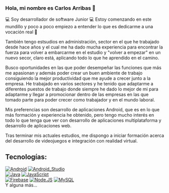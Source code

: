 ### Hola, mi nombre es Carlos Arribas 👋

💻 Soy desarrollador de software Junior 💻
Estoy comenzando en este mundillo y poco a poco empiezo a entender lo que es dedicarme a una vocación real 🙂

También tengo estsudios en administración, sector en el que he trabajado desde hace años y el cual me ha dado mucha experiencia para encontrar la fuerza para volver a embarcarme en el estudio y "volver a empezar" en un nuevo secor, claro está, aplicando todo lo que he aprendido en el camino.

Busco oportunidades en las que poder desempeñar las funciones que más me apasionan y además poder crear un buen ambiente de trabajo consiguiendo la mejor productividad que me ayude a crecer junto a la empresa.
He trabajado en varios sectores y he tenido que adaptarme a diferentes puestos de trabajo donde siempre he dado lo mejor de mi para adaptarme y llegar a promocionar dentro de las empresas en las que tomado parte para poder crecer como trabajador y en el mundo laboral.

Mis preferencias son desarrollo de aplicaciones Android, que es en lo que más formación y experiencia he obtenido, pero tengo mucho interés en todo lo que tenga que ver con desarrollo de aplicaciones multiplataforma y desarrollo de aplicaciones web.

Tras terminar mis actuales estudios, me dispongo a iniciar formación acerca del desarrollo de videojuegos e integración con realidad virtual.

## Tecnologías:
[![Android](https://img.shields.io/badge/Android-3DDC84?style=for-the-badge&logo=android&logoColor=white&labelColor=101010)]()
[![Android_Studio](https://img.shields.io/badge/Android_Studio-3DDC84?style=for-the-badge&logo=android-studio&logoColor=white&labelColor=101010)]()
</br>
[![Java](https://img.shields.io/badge/Java-007396?style=for-the-badge&logo=java&logoColor=white&labelColor=101010)]()
[![JavaScript](https://img.shields.io/badge/JavaScript-F7DF1E?style=for-the-badge&logo=javascript&logoColor=white&labelColor=101010)]()
</br>
[![Firebase](https://img.shields.io/badge/Firebase-FFCA28?style=for-the-badge&logo=firebase&logoColor=white&labelColor=101010)]()
[![Node.JS](https://img.shields.io/badge/Node.JS-339933?style=for-the-badge&logo=node.js&logoColor=white&labelColor=101010)]()
[![MySQL](https://img.shields.io/badge/MySQL-4479A1?style=for-the-badge&logo=mysql&logoColor=white&labelColor=101010)]()
</br>
Y alguna más...

